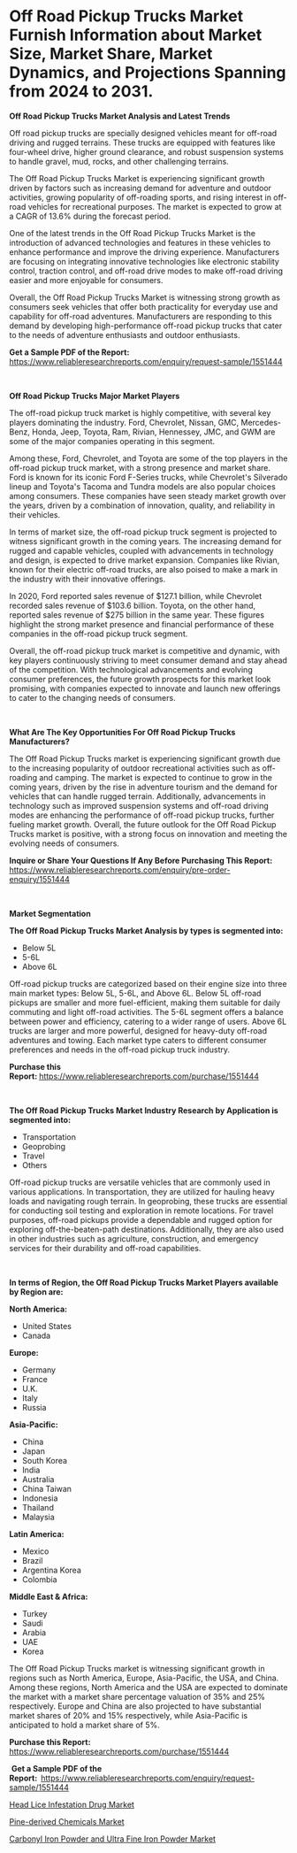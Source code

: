 <p><h1>Off Road Pickup Trucks Market Furnish Information about Market Size, Market Share, Market Dynamics, and Projections Spanning from 2024 to 2031.</h1></p><p><strong>Off Road Pickup Trucks Market Analysis and Latest Trends</strong></p>
<p><p>Off road pickup trucks are specially designed vehicles meant for off-road driving and rugged terrains. These trucks are equipped with features like four-wheel drive, higher ground clearance, and robust suspension systems to handle gravel, mud, rocks, and other challenging terrains.</p><p>The Off Road Pickup Trucks Market is experiencing significant growth driven by factors such as increasing demand for adventure and outdoor activities, growing popularity of off-roading sports, and rising interest in off-road vehicles for recreational purposes. The market is expected to grow at a CAGR of 13.6% during the forecast period.</p><p>One of the latest trends in the Off Road Pickup Trucks Market is the introduction of advanced technologies and features in these vehicles to enhance performance and improve the driving experience. Manufacturers are focusing on integrating innovative technologies like electronic stability control, traction control, and off-road drive modes to make off-road driving easier and more enjoyable for consumers.</p><p>Overall, the Off Road Pickup Trucks Market is witnessing strong growth as consumers seek vehicles that offer both practicality for everyday use and capability for off-road adventures. Manufacturers are responding to this demand by developing high-performance off-road pickup trucks that cater to the needs of adventure enthusiasts and outdoor enthusiasts.</p></p>
<p><strong>Get a Sample PDF of the Report:&nbsp;</strong> <a href="https://www.reliableresearchreports.com/enquiry/request-sample/1551444">https://www.reliableresearchreports.com/enquiry/request-sample/1551444</a></p>
<p>&nbsp;</p>
<p><strong>Off Road Pickup Trucks Major Market Players</strong></p>
<p><p>The off-road pickup truck market is highly competitive, with several key players dominating the industry. Ford, Chevrolet, Nissan, GMC, Mercedes-Benz, Honda, Jeep, Toyota, Ram, Rivian, Hennessey, JMC, and GWM are some of the major companies operating in this segment. </p><p>Among these, Ford, Chevrolet, and Toyota are some of the top players in the off-road pickup truck market, with a strong presence and market share. Ford is known for its iconic Ford F-Series trucks, while Chevrolet's Silverado lineup and Toyota's Tacoma and Tundra models are also popular choices among consumers. These companies have seen steady market growth over the years, driven by a combination of innovation, quality, and reliability in their vehicles.</p><p>In terms of market size, the off-road pickup truck segment is projected to witness significant growth in the coming years. The increasing demand for rugged and capable vehicles, coupled with advancements in technology and design, is expected to drive market expansion. Companies like Rivian, known for their electric off-road trucks, are also poised to make a mark in the industry with their innovative offerings.</p><p>In 2020, Ford reported sales revenue of $127.1 billion, while Chevrolet recorded sales revenue of $103.6 billion. Toyota, on the other hand, reported sales revenue of $275 billion in the same year. These figures highlight the strong market presence and financial performance of these companies in the off-road pickup truck segment.</p><p>Overall, the off-road pickup truck market is competitive and dynamic, with key players continuously striving to meet consumer demand and stay ahead of the competition. With technological advancements and evolving consumer preferences, the future growth prospects for this market look promising, with companies expected to innovate and launch new offerings to cater to the changing needs of consumers.</p></p>
<p>&nbsp;</p>
<p><strong>What Are The Key Opportunities For Off Road Pickup Trucks Manufacturers?</strong></p>
<p><p>The Off Road Pickup Trucks market is experiencing significant growth due to the increasing popularity of outdoor recreational activities such as off-roading and camping. The market is expected to continue to grow in the coming years, driven by the rise in adventure tourism and the demand for vehicles that can handle rugged terrain. Additionally, advancements in technology such as improved suspension systems and off-road driving modes are enhancing the performance of off-road pickup trucks, further fueling market growth. Overall, the future outlook for the Off Road Pickup Trucks market is positive, with a strong focus on innovation and meeting the evolving needs of consumers.</p></p>
<p><strong>Inquire or Share Your Questions If Any Before Purchasing This Report:</strong> <a href="https://www.reliableresearchreports.com/enquiry/pre-order-enquiry/1551444">https://www.reliableresearchreports.com/enquiry/pre-order-enquiry/1551444</a></p>
<p>&nbsp;</p>
<p><strong>Market Segmentation</strong></p>
<p><strong>The Off Road Pickup Trucks Market Analysis by types is segmented into:</strong></p>
<p><ul><li>Below 5L</li><li>5-6L</li><li>Above 6L</li></ul></p>
<p><p>Off-road pickup trucks are categorized based on their engine size into three main market types: Below 5L, 5-6L, and Above 6L. Below 5L off-road pickups are smaller and more fuel-efficient, making them suitable for daily commuting and light off-road activities. The 5-6L segment offers a balance between power and efficiency, catering to a wider range of users. Above 6L trucks are larger and more powerful, designed for heavy-duty off-road adventures and towing. Each market type caters to different consumer preferences and needs in the off-road pickup truck industry.</p></p>
<p><strong>Purchase this Report:&nbsp;</strong><a href="https://www.reliableresearchreports.com/purchase/1551444">https://www.reliableresearchreports.com/purchase/1551444</a></p>
<p>&nbsp;</p>
<p><strong>The Off Road Pickup Trucks Market Industry Research by Application is segmented into:</strong></p>
<p><ul><li>Transportation</li><li>Geoprobing</li><li>Travel</li><li>Others</li></ul></p>
<p><p>Off-road pickup trucks are versatile vehicles that are commonly used in various applications. In transportation, they are utilized for hauling heavy loads and navigating rough terrain. In geoprobing, these trucks are essential for conducting soil testing and exploration in remote locations. For travel purposes, off-road pickups provide a dependable and rugged option for exploring off-the-beaten-path destinations. Additionally, they are also used in other industries such as agriculture, construction, and emergency services for their durability and off-road capabilities.</p></p>
<p>&nbsp;</p>
<p><strong>In terms of Region, the Off Road Pickup Trucks Market Players available by Region are:</strong></p>
<p>
    <p> <strong> North America: </strong>
        <ul>
            <li>United States</li>
            <li>Canada</li>
        </ul>
        </p> 
    <p> <strong> Europe: </strong>
        <ul>
            <li>Germany</li>
            <li>France</li>
            <li>U.K.</li>
            <li>Italy</li>
            <li>Russia</li>
        </ul>
        </p> 
    <p> <strong> Asia-Pacific: </strong>
        <ul>
            <li>China</li>
            <li>Japan</li>
            <li>South Korea</li>
            <li>India</li>
            <li>Australia</li>
            <li>China Taiwan</li>
            <li>Indonesia</li>
            <li>Thailand</li>
            <li>Malaysia</li>
        </ul>
        </p> 
    <p> <strong> Latin America: </strong>
        <ul>
            <li>Mexico</li>
            <li>Brazil</li>
            <li>Argentina Korea</li>
            <li>Colombia</li>
        </ul>
        </p> 
    <p> <strong> Middle East & Africa: </strong>
        <ul>
            <li>Turkey</li>
            <li>Saudi</li>
            <li>Arabia</li>
            <li>UAE</li>
            <li>Korea</li>
        </ul>
    </p>
    </p>
<p><p>The Off Road Pickup Trucks market is witnessing significant growth in regions such as North America, Europe, Asia-Pacific, the USA, and China. Among these regions, North America and the USA are expected to dominate the market with a market share percentage valuation of 35% and 25% respectively. Europe and China are also projected to have substantial market shares of 20% and 15% respectively, while Asia-Pacific is anticipated to hold a market share of 5%.</p></p>
<p><strong>Purchase this Report: </strong><a href="https://www.reliableresearchreports.com/purchase/1551444">https://www.reliableresearchreports.com/purchase/1551444</a></p>
<p>&nbsp;<strong>Get a Sample PDF of the Report:&nbsp;&nbsp;</strong><a href="https://www.reliableresearchreports.com/enquiry/request-sample/1551444">https://www.reliableresearchreports.com/enquiry/request-sample/1551444</a></p>
<p><strong></strong></p>
<p><p><a href="https://view.publitas.com/reportprime-1/head-lice-infestation-drug-market-insights-market-players-and-forecast-till-2030/">Head Lice Infestation Drug Market</a></p><p><a href="https://view.publitas.com/reportprime-1/pine-derived-chemicals-market-size-share-trends-analysis-report-by-application-regional-outlook-competitive-strategies-and-segment-forecasts-2023-2030/">Pine-derived Chemicals Market</a></p><p><a href="https://view.publitas.com/reportprime-1/carbonyl-iron-powder-and-ultra-fine-iron-powder-market-size-market-share-and-global-market-analysis-report-2023-2030/">Carbonyl Iron Powder and Ultra Fine Iron Powder Market</a></p></p>